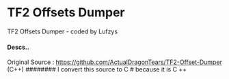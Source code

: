 # TF2 Offsets Dumper
TF2 Offsets Dumper - coded by Lufzys
#### Descs..
Original Source : https://github.com/ActualDragonTears/TF2-Offset-Dumper (C++)
######## I convert this source to C # because it is C ++
